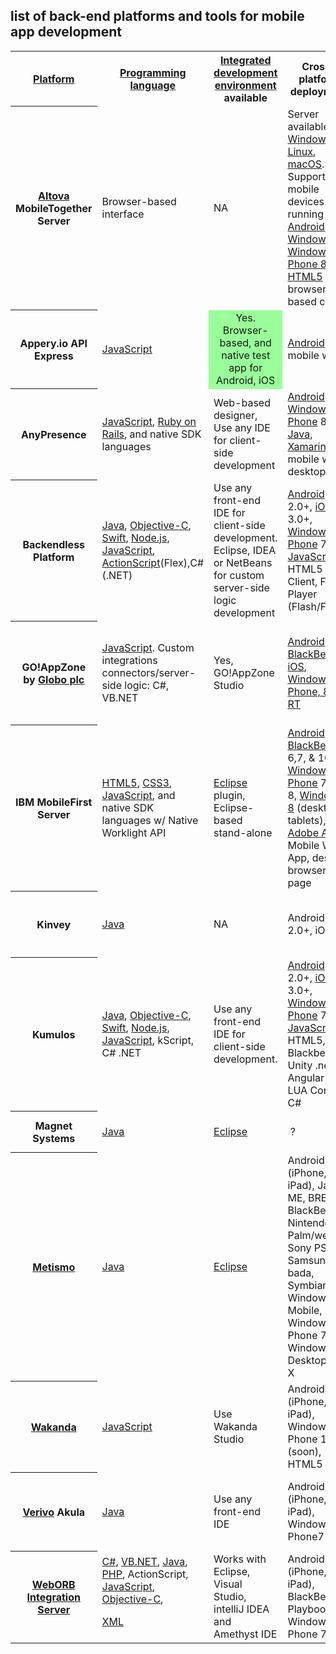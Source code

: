 ## list of back-end platforms and tools for mobile app development

<table class="wikitable sortable" style="width:100%;">
<tr>
<th><a href="https://en.wikipedia.org/wiki/Computing_platform" title="Computing platform">Platform</a></th>
<th><a href="https://en.wikipedia.org/wiki/Programming_language" title="Programming language">Programming language</a></th>
<th><a href="https://en.wikipedia.org/wiki/Integrated_development_environment" title="Integrated development environment">Integrated development environment</a> available</th>
<th>Cross-platform deployment</th>
<th>Deployment options</th>
<th>Development tool cost</th>
</tr>
<tr>
<th><a href="https://en.wikipedia.org/wiki/Altova" title="Altova">Altova</a> MobileTogether Server</th>
<td>Browser-based interface</td>
<td>NA</td>
<td>Server available for <a href="https://en.wikipedia.org/wiki/Windows" class="mw-redirect" title="Windows">Windows</a>, <a href="https://en.wikipedia.org/wiki/Linux" title="Linux">Linux</a>, <a href="https://en.wikipedia.org/wiki/MacOS" title="MacOS">macOS</a>. Supports mobile devices running <a href="https://en.wikipedia.org/wiki/Android_(operating_system)" title="Android (operating system)">Android</a>, <a href="https://en.wikipedia.org/wiki/IOS" title="IOS">iOS</a>, <a href="https://en.wikipedia.org/wiki/Windows_8" title="Windows 8">Windows 8</a>, <a href="https://en.wikipedia.org/wiki/Windows_Phone_8" title="Windows Phone 8">Windows Phone 8</a>, <a href="https://en.wikipedia.org/wiki/HTML5" title="HTML5">HTML5</a> browser-based client</td>
<td>On-prem, cloud, or hybrid</td>
<td>Commercial license based on the number of mobile devices needed</td>
</tr>
<tr>
<th>Appery.io API Express</th>
<td><a href="https://en.wikipedia.org/wiki/JavaScript" title="JavaScript">JavaScript</a></td>
<td style="background:#9F9;vertical-align:middle;text-align:center;" class="table-yes">Yes. Browser-based, and native test app for Android, iOS</td>
<td><a href="https://en.wikipedia.org/wiki/Android_(operating_system)" title="Android (operating system)">Android</a>, <a href="https://en.wikipedia.org/wiki/IOS" title="IOS">iOS</a>, mobile web</td>
<td>On-prem, cloud, or hybrid</td>
<td>Free to try, commercial and enterprise licenses available</td>
</tr>
<tr>
<th>AnyPresence</th>
<td><a href="https://en.wikipedia.org/wiki/JavaScript" title="JavaScript">JavaScript</a>, <a href="https://en.wikipedia.org/wiki/Ruby_on_Rails" title="Ruby on Rails">Ruby on Rails</a>, and native SDK languages</td>
<td>Web-based designer, Use any IDE for client-side development</td>
<td><a href="https://en.wikipedia.org/wiki/Android_(operating_system)" title="Android (operating system)">Android</a>, <a href="https://en.wikipedia.org/wiki/IOS" title="IOS">iOS</a>, <a href="https://en.wikipedia.org/wiki/Windows_Phone" title="Windows Phone">Windows Phone</a> 8, <a href="https://en.wikipedia.org/wiki/Java_(programming_language)" title="Java (programming language)">Java</a>, <a href="https://en.wikipedia.org/wiki/Xamarin" title="Xamarin">Xamarin</a>, mobile web, desktop web</td>
<td>On-prem, cloud, or hybrid</td>
<td>Commercial and enterprise licenses available</td>
</tr>
<tr>
<th>Backendless Platform</th>
<td><a href="https://en.wikipedia.orghttps://en.wikipedia.org/wiki/Java_(programming_language)" title="Java (programming language)">Java</a>, <a href="https://en.wikipedia.org/wiki/Objective-C" title="Objective-C">Objective-C</a>, <a href="https://en.wikipedia.org/wiki/Swift_(programming_language)" title="Swift (programming language)">Swift</a>, <a href="https://en.wikipedia.org/wiki/Node.js" title="Node.js">Node.js</a>, <a href="https://en.wikipedia.org/wiki/JavaScript" title="JavaScript">JavaScript</a>, <a href="https://en.wikipedia.org/wiki/ActionScript" title="ActionScript">ActionScript</a>(Flex),C# (.NET)</td>
<td>Use any front-end IDE for client-side development. Eclipse, IDEA or NetBeans for custom server-side logic development</td>
<td><a href="https://en.wikipedia.org/wiki/Android_(operating_system)" title="Android (operating system)">Android</a> 2.0+, <a href="https://en.wikipedia.org/wiki/IOS" title="IOS">iOS</a> 3.0+, <a href="https://en.wikipedia.org/wiki/Windows_Phone" title="Windows Phone">Windows Phone</a> 7+, <a href="https://en.wikipedia.org/wiki/JavaScript" title="JavaScript">JavaScript</a>, HTML5 Client, Flash Player (Flash/Flex)</td>
<td>On-premises and cloud</td>
<td>Free and commercial licenses available</td>
</tr>
<tr>
<th>GO!AppZone by <a href="https://en.wikipedia.org/wiki/Globo_plc" title="Globo plc">Globo plc</a></th>
<td><a href="https://en.wikipedia.org/wiki/JavaScript" title="JavaScript">JavaScript</a>. Custom integrations connectors/server-side logic: C#, VB.NET</td>
<td>Yes, GO!AppZone Studio</td>
<td><a href="https://en.wikipedia.org/wiki/Android_(operating_system)" title="Android (operating system)">Android</a>, <a href="https://en.wikipedia.org/wiki/BlackBerry" title="BlackBerry">BlackBerry</a>, <a href="https://en.wikipedia.orghttps://en.wikipedia.org/wiki/IOS" title="IOS">iOS</a>, <a href="https://en.wikipedia.org/wiki/Windows_RT" title="Windows RT">Windows Phone, 8.x, RT</a></td>
<td>On-prem, cloud or hybrid</td>
<td>Development tools are free, commercial license or subscription needed for deployment</td>
</tr>
<tr>
<th>IBM MobileFirst Server</th>
<td><a href="https://en.wikipedia.org/wiki/HTML5" title="HTML5">HTML5</a>, <a href="https://en.wikipedia.orghttps://en.wikipedia.orghttps://en.wikipedia.org/wiki/CSS3" class="mw-redirect" title="CSS3">CSS3</a>, <a href="https://en.wikipedia.orghttps://en.wikipedia.org/wiki/JavaScript" title="JavaScript">JavaScript</a>, and native SDK languages w/ Native Worklight API</td>
<td><a href="https://en.wikipedia.org/wiki/Eclipse_(software)" title="Eclipse (software)">Eclipse</a> plugin, Eclipse-based stand-alone</td>
<td><a href="https://en.wikipedia.org/wiki/Android_(operating_system)" title="Android (operating system)">Android</a>, <a href="https://en.wikipedia.org/wiki/IOS" title="IOS">iOS</a>, <a href="https://en.wikipedia.org/wiki/BlackBerry" title="BlackBerry">BlackBerry</a> 6,7, &amp; 10, <a href="https://en.wikipedia.org/wiki/Windows_Phone" title="Windows Phone">Windows Phone</a> 7.5 &amp; 8, <a href="https://en.wikipedia.org/wiki/Windows_8" title="Windows 8">Windows 8</a> (desktop, tablets), <a href="https://en.wikipedia.org/wiki/Adobe_AIR" title="Adobe AIR">Adobe AIR</a>, Mobile Web App, desktop browser web page</td>
<td>On-prem</td>
<td>Developer edition free via Eclipse Marketplace, commercial license for deployment</td>
</tr>
<tr>
<th>Kinvey</th>
<td><a href="https://en.wikipedia.org/wiki/Java_(programming_language)" title="Java (programming language)">Java</a></td>
<td>NA</td>
<td>Android 2.0+, iOS 3+</td>
<td>Cloud</td>
<td>Commercial and enterprise licenses available</td>
</tr>
<tr>
<th>Kumulos</th>
<td><a href="https://en.wikipedia.org/wiki/Java_(programming_language)" title="Java (programming language)">Java</a>, <a href="https://en.wikipedia.org/wiki/Objective-C" title="Objective-C">Objective-C</a>, <a href="https://en.wikipedia.org/wiki/Swift_(programming_language)" title="Swift (programming language)">Swift</a>, <a href="https://en.wikipedia.org/wiki/Node.js" title="Node.js">Node.js</a>, <a href="https://en.wikipedia.org/wiki/JavaScript" title="JavaScript">JavaScript</a>, kScript, C# .NET</td>
<td>Use any front-end IDE for client-side development.</td>
<td><a href="https://en.wikipedia.org/wiki/Android_(operating_system)" title="Android (operating system)">Android</a> 2.0+, <a href="https://en.wikipedia.org/wiki/IOS" title="IOS">iOS</a> 3.0+, <a href="https://en.wikipedia.org/wiki/Windows_Phone" title="Windows Phone">Windows Phone</a> 7+, <a href="https://en.wikipedia.org/wiki/JavaScript" title="JavaScript">JavaScript</a>, HTML5, Blackberry, Unity .net Angular JS, LUA Corona, C#</td>
<td>Cloud</td>
<td>Free for up to 25 devices while in development. Fixed Monthly fee with fair use policy.</td>
</tr>
<tr>
<th>Magnet Systems</th>
<td><a href="https://en.wikipedia.org/wiki/Java_(programming_language)" title="Java (programming language)">Java</a></td>
<td><a href="https://en.wikipedia.org/wiki/Eclipse_(software)" title="Eclipse (software)">Eclipse</a></td>
<td>&#160;?</td>
<td>On-prem</td>
<td>Commercial licenses available</td>
</tr>
<tr>
<th><a href="https://en.wikipedia.orghttps://en.wikipedia.orghttps://en.wikipedia.org/wiki/Metismo" title="Metismo">Metismo</a></th>
<td><a href="https://en.wikipedia.orghttps://en.wikipedia.org/wiki/Java_(programming_language)" title="Java (programming language)">Java</a></td>
<td><a href="https://en.wikipedia.org/wiki/Eclipse_(software)" title="Eclipse (software)">Eclipse</a></td>
<td>Android, iOS (iPhone, iPad), Java ME, BREW, BlackBerry, Nintendo DS, Palm/webOS, Sony PSP, Samsung bada, Symbian, Windows Mobile, Windows Phone 7, Windows Desktop, OS X</td>
<td>On-prem</td>
<td>Commercial licenses available</td>
</tr>
<tr>
<th><a href="https://en.wikipedia.org/wiki/Wakanda_(software)" title="Wakanda (software)">Wakanda</a></th>
<td><a href="https://en.wikipedia.org/wiki/JavaScript_(programming_language)" class="mw-redirect" title="JavaScript (programming language)">JavaScript</a></td>
<td>Use Wakanda Studio</td>
<td>Android, iOS (iPhone, iPad), Windows Phone 10 (soon), HTML5 app</td>
<td>On-prem or cloud</td>
<td>Community and commercial editions</td>
</tr>
<tr>
<th><a href="https://en.wikipedia.org/wiki/Verivo" title="Verivo">Verivo</a> Akula</th>
<td><a href="https://en.wikipedia.org/wiki/Java_(programming_language)" title="Java (programming language)">Java</a></td>
<td>Use any front-end IDE</td>
<td>Android, iOS (iPhone, iPad), Windows Phone7</td>
<td>On-prem, cloud, or hybrid</td>
<td>Free development licenses; per-CPU deployment licenses</td>
</tr>
<tr>
<th><a href="https://en.wikipedia.org/wiki/WebORB_Integration_Server" title="WebORB Integration Server">WebORB Integration Server</a></th>
<td><a href="https://en.wikipedia.org/wiki/C_Sharp_(programming_language)" title="C Sharp (programming language)">C#</a>, <a href="https://en.wikipedia.org/wiki/VB.NET" class="mw-redirect" title="VB.NET">VB.NET</a>, <a href="https://en.wikipedia.org/wiki/Java_(programming_language)" title="Java (programming language)">Java</a>, <a href="/wiki/PHP" title="PHP">PHP</a>, ActionScript, <a href="https://en.wikipedia.org/wiki/JavaScript" title="JavaScript">JavaScript</a>, <a href="https://en.wikipedia.org/wiki/Objective-C" title="Objective-C">Objective-C</a>,
<p><a href="https://en.wikipedia.org/wiki/XML" title="XML">XML</a></p>
</td>
<td>Works with Eclipse, Visual Studio, intelliJ IDEA and Amethyst IDE</td>
<td>Android, iOS (iPhone, iPad), BlackBerry Playbook, Windows Phone 7</td>
<td>On-prem</td>
<td>Free development licenses; free and commercial deployment licenses</td>
</tr>
</table>
